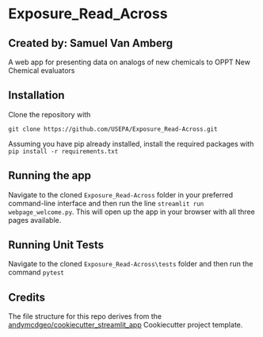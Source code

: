 # Exposure_Read_Across
## Created by: Samuel Van Amberg

A web app for presenting data on analogs of new chemicals to OPPT New Chemical evaluators

## Installation

Clone the repository with 

```
git clone https://github.com/USEPA/Exposure_Read-Across.git

```

Assuming you have pip already installed, install the required packages with `pip install -r requirements.txt`

## Running the app

Navigate to the cloned `Exposure_Read-Across` folder in your preferred command-line interface and then run the line `streamlit run webpage_welcome.py`. This will open up the app in your browser with all three pages available. 

## Running Unit Tests

Navigate to the cloned `Exposure_Read-Across\tests` folder and then run the command `pytest`

## Credits

The file structure for this repo derives from the [andymcdgeo/cookiecutter_streamlit_app](https://github.com/andymcdgeo/cookiecutter-streamlit) Cookiecutter project template.
